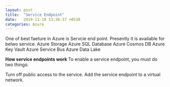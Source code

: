 ```yaml
---
layout: post
title:  "Service Endpoint"
date:   2019-11-18 13:36:37 +0530
categories: Azure
---
```

One of best faeture in Azure is Servcie end point. Presently it is available for belwo service.
Azure Storage
Azure SQL Database
Azure Cosmos DB
Azure Key Vault
Azure Service Bus
Azure Data Lake

**How service endpoints work**
To enable a service endpoint, you must do two things:

Turn off public access to the service.
Add the service endpoint to a virtual network.